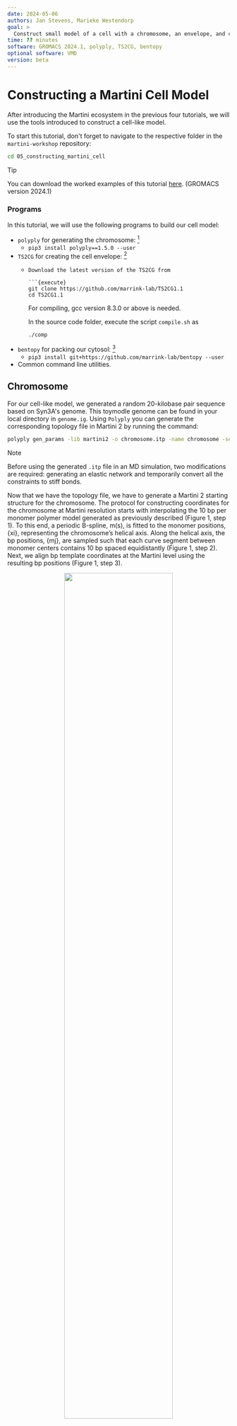```yaml
---
date: 2024-05-06
authors: Jan Stevens, Marieke Westendorp
goal: >
  Construct small model of a cell with a chromosome, an envelope, and cytosolic proteins and metabolites.
time: ?? minutes
software: GROMACS 2024.1, polyply, TS2CG, bentopy
optional software: VMD
version: beta
---
```


# Constructing a Martini Cell Model

After introducing the Martini ecosystem in the previous four tutorials, we will use the tools introduced to construct a cell-like model. 

To start this tutorial, don't forget to navigate to the respective folder in the `martini-workshop` repository:

```sh
cd 05_constructing_martini_cell
```

> [!TIP]
> You can download the worked examples of this tutorial [here](...). (GROMACS version 2024.1)  

### Programs

In this tutorial, we will use the following programs to build our cell model:

- `polyply` for generating the chromosome: [^polyply]
	- `pip3 install polyply==1.5.0 --user`
- `TS2CG` for creating the cell envelope: [^TS2CG]
	- 	```
		Download the latest version of the TS2CG from

		```{execute}
		git clone https://github.com/marrink-lab/TS2CG1.1
		cd TS2CG1.1
		```
		
		For compiling, gcc version 8.3.0 or above is needed.
		
		In the source code folder, execute the script `compile.sh` as
		
		```{execute}
		./comp
		```
- `bentopy` for packing our cytosol: [^bentopy]
	- `pip3 install git+https://github.com/marrink-lab/bentopy --user`
- Common command line utilities.

## Chromosome

For our cell-like model, we generated a random 20-kilobase pair sequence based on Syn3A's genome. This toymodle genome can be found in your local directory in `genome.ig`.
Using `Polyply` you can generate the corresponding topology file in Martini 2 by running the command:

```sh {execute}
polyply gen_params -lib martini2 -o chromosome.itp -name chromosome -seqf genome.ig -dsdna
```

>[!NOTE]
>Before using the generated `.itp` file in an MD simulation, two modifications are required: generating an elastic network and temporarily convert all the constraints to stiff bonds.

Now that we have the topology file, we have to generate a Martini 2 starting structure for the chromosome. The protocol for constructing coordinates for the chromosome at Martini resolution starts with interpolating the 10 bp per monomer polymer model generated as previously described (Figure 1, step 1). To this end, a periodic B-spline, m(s), is fitted to the monomer positions, {xi}, representing the chromosome’s helical axis. Along the helical axis, the bp positions, {mj}, are sampled such that each curve segment between monomer centers contains 10 bp spaced equidistantly (Figure 1, step 2). Next, we align bp template coordinates at the Martini level using the resulting bp positions (Figure 1, step 3).

<div align="center">
<img src="../figures/05_dsDNA_forwardmapping.png" width="70%"/>
</div>

*__Figure 1: Martini backmapping protocol__ Schematic of the steps in the protocol used to generate coordinates in the Martini representation. By backmapping a dsDNA polymer model, the protocol efficiently creates a near-atomistic model of the entire chromosome.*

To generate the Martini 2 model of our chromosome, we give as an input the subsampled chromosome coordinates in the file `coords.dat`. To convert this to a Martini 2 model of the chromosome model, you can run:

```sh {execute}
polyply gen_coords -p topol.top -box 120 120 120 -o chromosome.gro -lib martini2 -bm_fudge 1.0 -bm_mode by-frame -mc coords.oxdna
```

> ![NOTE]
> This step may require quite some time to read the chromosome topology (it is quite large). For the tutorial's sake, we will continue using the prepared output of this command, which is provided in the current directory.

<div id="image-table">
    <table>
	    <tr>
    	    <td style="padding:10px" align="center">
                <img src="../figures/05_bead_positions.png"  width="70%"/>
      	    </td>
    	    <td style="padding:10px" align="center">
                <img src="../figures/05_bp_positions.png" width="70%"/>
            </td>
        </tr>
        <tr></tr>
        <tr>
   	 	    <td style="padding:10px" align="center" colspan="3">
				<img src="../figures/05_chromosome.png" width="50%"/>
      	    </td>
        </tr>
    </table>
</div>

*__Figure 3: Cell chromosome__ Top left: A render of the initial structure of the mesoscale chromosome model generated by bTreeChromo. Top right: The subsampled one bead-per-base chromosome model used during backmapping. Bottom: The backmapped Martini 2 model of the cell chromosome using **Polyply**.*

To verify that the building step was successful, inspect the generated `chromosome.gro` file in VMD.

## Envelope

The next step in our cell modeling process is constructing the cell envelope. Luckily for us, the cell envelope of the Syn3A is known to be almost spherical, which makes modeling the membrane quite simple. For the membrane, we use a spherical triangulated mesh scaled to encapsulate the previously generated chromosome. The membrane composition in our model represents an experimental lipidomics composition. For simplicity, we have chosen a minimal lipid diet. The corresponding triangulated surface file (`tsi`) and membrane builder settings file (`.str`) are provided in the current directory. 

The `tsi` file also defines the vertices on which to place the membrane proteins present in the lipid membrane. In the current directory, we prepared a folder (`proteins/membrane_proteins`) containing the structure of a selection of membrane proteins present in the Syn3A. Our chosen set of membrane proteins includes ATP synthase, magnesium transporter, calcium transporter, and potassium transporter.

### Pointillism

The _TS2CG_ protocol should be somewhat familiar; as a first step, we subsample the mesh to have enough points for all the lipids. Perform the pointillism step by running:

```sh {execute}
PLM -TSfile sphere.tsi -Mashno 3
```

### Backmap to Martini2

The next step in the _TS2CG_ protocol is performing the membrane building. Place the lipids and proteins by running:

```sh {execute}
PCG -str input.str -Bondlength 0.2 -LLIB Martini2.LIB -bilayerThickness 2.0 -defout vesicle
```

<div align="center">
<img src="../figures/05_envelope.png" width="70%"/>
</div>

*__Figure 4: Cell envelope__ A render of the initial structure of the cell envelope generated by **TS2CG**.*

To verify that the building step was successful, inspect the generated `vesicle.gro` file in VMD.

## Cytosol

Now that we have a structure for the chromosome and the cell's envelope, we can bring the structures together.
Inside of the cell envelope, we want to model the cytosol.
We will place the chromosome into this compartment, and we want to fill the remaining space with protein and metabolites.
For these steps, we will use a tool that we have developed, called **bentopy**.

**bentopy** is a tool for packing molecules in spaces.
Through a spectral space reduction scheme combined with a random-placement strategy, **bentopy** can quickly set up well-stirred systems of any number of input structures.
One of its goals is to enable packing of large spaces in a user-friendly and performance-conscious manner.

Its central subcommand is **bentopy pack**, which takes an input file which specifies a space and a list of structures, and places these structures within the space.
The placements are stored in a placement list that associates the placed structures with their rotations and positions.
A space can be configured using voxel masks that define the regions where placement is allowed.
The structures are provided as a list of entries that include a name, path, and the desired number of placed instances.

The **bentopy render** subcommand creates a structure file (and topology file) from the placement list that is written by **bentopy pack**.

To create the masks that define a space, **bentopy mask** is available, which can be used to identify and select different compartments in a provided structure.
The masks are represented as compressed boolean numpy arrays (`.npz`), which provide a very flexible interface for defining these spaces.
The `mask` subcommand is a convenient interface for setting up these compressed arrays.
But since any boolean Numpy array can be saved as a valid mask, there are many other possibilities for setting these up for more specialized applications.

An additional convenient tool is provided by **bentopy grocat**.
As its name suggests, this subcommand concatenates `.gro` files.
Doing this by other means requires minimal effort, but this command provides an additional ability to replace the residue names of all particles in a provided file with some other identifier.
This new residue name is set by appending `:<name>` to the file path to apply this name to.
This can be a very useful or even necessary step for mesoscale models in distinguishing between large sets of particles and structures.

### Create a mask

First, we merge the chromosome model with the membrane model.
This allows us to define a space based on the inside of this merged model in the next step.
After the paths to the chromosome and membrane structures, we can set the residue names for each of the beads in those files with the `:<name>` notation.
For all atoms in the `chromosome.gro` structure, we set the residue names to `CHROM` and for `membrane.gro` we set them to `MEM`.
The output file is specified with the `-o`/`--output` flag.

```sh {execute}
bentopy grocat chromosome.gro:CHROM membrane.gro:MEM -o chromosome_membrane.gro
```

This merged model consists of the chromosome and the envelope around it.
With **bentopy mask**, we can select the _inside_ of this compartment.
When we use notions like inside and outside in conversation, we have a very strong sense of what that means.
Yet, defining the distinction of such compartments in a computational workflow can be tough.
The [mdvcontainment][mdvc] package provides a powerful and robust way of making this distinction, even in periodic systems.
The **mask** subcommand wraps _mdvcontainment_ to quickly create masks that serve as input for the packing process.

We are interested in the space inside our vesicle but want to exclude the chromosome.
To select this space from the merged `chromosome_membrane.gro` model.
This command operates in an interactive mode by default,[^bentopy-mask_interactive], which allows you to load and process the structure once and select compartments while it is held in memory.

To inspect the labels that are given to different regions of the space, we can give a path to the `-b`/`--inspect-labels-path` flag.
A `.gro` file in which beads are placed at the center of each voxel considered by _mdvcontainment_ will be written to that path.
Each of the beads is named according to its compartment label.
By selecting these different labels in a molecule viewer, you can find the exact space you are interested in.

However, in most cases where some inner compartment is desired from a simple system this is not required.
This also happens to be the case for us, in this example.
The `--autofill` flag instructs **mask** to automatically select all _innermost_ compartments.
To understand which spaces this flag selects, you can imagine a nested doll.
In a nested doll, the `--autofill` flag will select the space inside the innermost doll.

We write the resulting mask to `mask.npz`.
As mentioned above, this is simply a compressed boolean numpy array.
Any other means of creating such an array of the expected size would work as well---the **mask** subcommand merely serves as a convenient tool for setting these voxel masks up for most cases.

```sh {execute}
bentopy mask --inspect-labels-path labels.gro --autofill chromosome_membrane.gro mask.npz
```

In the output for this command, you may have noticed two parameters that we have not discussed yet.
For our case, the default 1.0 nm _containment resolution_ and 0.5 nm _mask resolution_ are appropriate, but they can also be overwritten.

- `--containment-resolution 1.0`: set the _containment resolution_ to some value in nm.
  This parameter sets the resolution that is used during the mdvcontainment procedure.
  If it is very low, the boundaries between compartments may not be distinguished properly, leading to fewer and unexpectedly merged compartments.
  On the other hand, if the value is too high, detail gets lost and small (parts of) compartments may not be detected.
- `--mask-resolution 0.5`: set the _mask resolution_ to some value in nm.
  When the output mask is written, its resolution and size must match those specified in the input configuration file for **bentopy pack**.

Though we used the `--autofill` flag to pick the inner compartment automatically, it can still be helpful and interesting to inspect the `labels.gro` file.
When loaded into a molecule viewer, the different label groups can be selected according to their atom name.
For instance, in VMD, the selection `name "-1"` will show the inside of the vesicle in our case, the envelope can be selected with `name "1"`, and `name "-2"` selects the outside.
Note that the quotes are necessary for correctly selecting negative-numbered labels.

[^bentopy-mask_interactive]: For automated applications, the `--no-interactive`
flag can be set to require the specification of all parameters through command
line arguments and with no input at runtime.

<div id="image-table">
    <table>
	    <tr>
    	    <td style="padding:10px" width="50%">
                <img src="../figures/05_chromosome_and_envelope.png"/>
      	    </td>
    	    <td style="padding:10px" width="50%" float="center">
                <img src="../figures/05_mask.png" width="100%"/>
            </td>
        </tr>
    </table>
</div>

*__Figure 5: Steps of creating a packing mask__ Left panel: The structure, i.e. the chromosome and
eveleope, in which we want to pack our cytosol. Right panel: Visualisation of the mask generated by `bentopy mask`.
The image shows three distinct regions, the occupied space in our system (green), the empty space
**inside** of the structure (blue) and the empty space **outside** the structure (grey).*

### Pack the cell

With this mask ready, we can already move on to packing that space with protein and metabolites.
In order to specify what objects we want place in which space, we need to create an input file.

Let's learn how `cytosol_input.json` is set up.

#### The _space_ section

To define the space in which the placement procedure will take place, we must set the following fields:

- _size_: a three-integer list describing the dimensions of the space in nm, (_x_, _y_, _z_) order.
  Note that this _size_ must match the nm dimensions of the mask we just set up.
- _resolution_: the size of the voxels in nm that are used to represent the space internally.
  Note that the _resolution_ must match the _mask resolution_ that was used in setting up the mask.
- _compartments_: a list of compartments. A compartment has the following structure:
    - _id_: a name for the compartment.
    - One of the following two options:
        - _voxels_: provide the _path_ to a voxel mask (any compressed boolean numpy array, `.npz`).
        - _shape_: use an analytical function to set up the internal voxel mask.
          Takes the name of a shape from the following options: "spherical", "cuboid", "none".
          (Note that this option is very likely to change.)

```json
{
	"space": {
		"size": [120, 120, 120],
		"resolution": 0.5,
		"compartments": [
			{
				"id": "cytosol",
				"voxels": {
					"path": "mask.npz"
				}
			}
		]
	},
```

#### The _output_ section

In the _output_ section, we can specify what information should be associated with the placement and where the output should be written to.
As is explained in detail later, the output of **bentopy pack** is not the final structure.
Instead, an intermediate instance-based list of placements is written out a file we call the _placement list_.
The _output_ section takes the following information:

- _title_: the name of this placement. This will become the title of the placement list.
- _dir_: the directory to which the output files are placed.
- _topol_includes_: a list of files that will be included in the topology (`.top`) file rendered from the placement list.

```json
	"output": {
		"title": "workshop_cell",
		"dir": "outputs",
		"topol_includes": [
			"martini_v2.1-dna.itp",
			"martini_v2.0_ions.itp",
			"chromosome.itp",
			"metabolites.itp",
			"cytosolic_proteins.itp",
			"membrane_proteins.itp",
			"lipids.itp"
		]
	},
```

#### The _segments_ section

All structures we want to place must be listed in the _segments_ section.
Each segment definition has the following fields:

- _name_: a name for the structure corresponding to its definition in the `.itp` files defined above in the _output.topol_includes_ field.
  Since this _name_ will be used to write the top file, it is important to set it up correctly here.
- _path_: the path to the relevant structure file (`.pdb` or `.gro`).
- _number_: an integer value that represents the number of desired placements for this structure.
- _compartments_: a list of the compartments where this structure may be placed. In our case, this is the `"cytosol"` compartment for all of these structures.

It is common to place this section last since it tends to be long.

```json
	"segments": [
		{
			"name": "syn539",
			"path": "structures/proteins/syn539_cg.pdb",
			"number": 50,
			"compartments": [ "cytosol" ]
		},
        // More cg protein structures...
		{
			"name": "syn6",
			"path": "structures/proteins/syn6_cg.pdb",
			"number": 50,
			"compartments": [ "cytosol" ]
		}
	]
}
```

<details>
<summary>The full `cytosol_input.json` file.</summary>

```json
{
	"space": {
		"size": [120, 120, 120],
		"resolution": 0.5,
		"compartments": [ { "id": "cytosol",
				"voxels": {
					"path": "mask.npz"
				}
			}
		]
	},
	"output": {
		"title": "workshop_cell",
		"dir": "outputs",
		"topol_includes": [
			"martini_v2.1-dna.itp",
			"martini_v2.0_ions.itp",
			"chromosome.itp",
			"metabolites.itp",
			"cytosolic_proteins.itp",
			"membrane_proteins.itp",
			"lipids.itp"
		]
	},
	"segments": [
		{
			"name": "syn539",
			"path": "structures/proteins/syn539_cg.pdb",
			"number": 50,
			"compartments": [ "cytosol" ]
		},
		{
			"name": "syn804",
			"path": "structures/proteins/syn804_cg.pdb",
			"number": 50,
			"compartments": [ "cytosol" ]
		},
		{
			"name": "syn637",
			"path": "structures/proteins/syn637_cg.pdb",
			"number": 50,
			"compartments": [ "cytosol" ]
		},
		{
			"name": "syn163",
			"path": "structures/proteins/syn163_cg.pdb",
			"number": 50,
			"compartments": [ "cytosol" ]
		},
		{
			"name": "syn451",
			"path": "structures/proteins/syn451_cg.pdb",
			"number": 50,
			"compartments": [ "cytosol" ]
		},
		{
			"name": "syn305",
			"path": "structures/proteins/syn305_cg.pdb",
			"number": 50,
			"compartments": [ "cytosol" ]
		},
		{
			"name": "syn353",
			"path": "structures/proteins/syn353_cg.pdb",
			"number": 50,
			"compartments": [ "cytosol" ]
		},
		{
			"name": "syn220",
			"path": "structures/proteins/syn220_cg.pdb",
			"number": 50,
			"compartments": [ "cytosol" ]
		},
		{
			"name": "syn407",
			"path": "structures/proteins/syn407_cg.pdb",
			"number": 50,
			"compartments": [ "cytosol" ]
		},
		{
			"name": "syn809",
			"path": "structures/proteins/syn809_cg.pdb",
			"number": 50,
			"compartments": [ "cytosol" ]
		},
		{
			"name": "syn447",
			"path": "structures/proteins/syn447_cg.pdb",
			"number": 50,
			"compartments": [ "cytosol" ]
		},
		{
			"name": "syn260",
			"path": "structures/proteins/syn260_cg.pdb",
			"number": 50,
			"compartments": [ "cytosol" ]
		},
		{
			"name": "syn308",
			"path": "structures/proteins/syn308_cg.pdb",
			"number": 50,
			"compartments": [ "cytosol" ]
		},
		{
			"name": "syn95",
			"path": "structures/proteins/syn95_cg.pdb",
			"number": 50,
			"compartments": [ "cytosol" ]
		},
		{
			"name": "syn661",
			"path": "structures/proteins/syn661_cg.pdb",
			"number": 50,
			"compartments": [ "cytosol" ]
		},
		{
			"name": "syn348",
			"path": "structures/proteins/syn348_cg.pdb",
			"number": 50,
			"compartments": [ "cytosol" ]
		},
		{
			"name": "syn79",
			"path": "structures/proteins/syn79_cg.pdb",
			"number": 50,
			"compartments": [ "cytosol" ]
		},
		{
			"name": "syn142",
			"path": "structures/proteins/syn142_cg.pdb",
			"number": 50,
			"compartments": [ "cytosol" ]
		},
		{
			"name": "syn297",
			"path": "structures/proteins/syn297_cg.pdb",
			"number": 50,
			"compartments": [ "cytosol" ]
		},
		{
			"name": "syn6",
			"path": "structures/proteins/syn6_cg.pdb",
			"number": 50,
			"compartments": [ "cytosol" ]
		}
	]
}
```

</details>

#### Packing

Now that we have our input file, we can move on to actually packing the cell.
We provide the following command line options:

- `--rearrange`: order the specified segments according to the voxel volume they occupy, placing the largest structures first and the smallest structures last.
  This rearrangement is a heuristic to improve the quality of the packing.
  When a number of small structures are placed first, large structures may be hard to place even when enough voxel volume is available.
  If this flag is not set, the user-provided order from the input file is respected.
- `--seed 5172`: set the random number generator seed.
  Since **bentopy pack** places according to a random sampling scheme, we must set a seed to make the placements deterministic.
- `--rotations 3`: the number of random rotations to sample for each listed segment.
  For instance, if the desired placement number for some segment is set to 30, and the number of rotations is set to 3, ten placements will be made for each of the three random rotations (unless the space is full and placement is obstructed).

```sh {execute}
bentopy pack --rearrange --seed 5172 --rotations 3 cytosol_input.json
```

As we specified in the _output_ section of the input configuration, the placements that are determined during the packing procedure will be written to the `outputs` directory as an instance-based list.
In this list, each structure is matched with each rotations and all its associated translations (structure center positions).

<details>
<summary>
Writing the placements to such an intermediate file format has several advantages.
</summary>

- No time is spent waiting for costly formatting and disk writes during packing.
- Representing the placement of a larger structure as a simple translation and rotation minimizes memory overhead. Storing all particles for the placed structures can take up considerable memory at large scales.
The lightweight placement list file is trivial to transfer, while a rendered structure file may be very large and slow to send around.
- Inspecting a full structure file can be slow or even prohibitive. Rendering only a part of the beads involved or even only one bead per structure instance based on the placement list can be very helpful in such cases. (See the command's usage information about the `--mode` option.)
- The final structure can be rendered very quickly. **bentopy render**, which renders the placement list to a structure file is a stand-alone, optimized executable written in a very fast language.
</details>

### Render the cell to `.gro`

Convert the placements list to a `.gro` file

With the `-t`/`--topology` flag, we specify a path to write a topology file to, based on the placement list.
As you may recall, the _name_ field for each segment entry will be used as the identifier for each structure in the topology file.
We render the structure to `cytosol.gro`.

```sh {execute}
bentopy render -t topol.top outputs/workshop_cell_placements.json cytosol.gro
```

## Assemble Cell

We will use **bentopy grocat** a final time to combine our cytosol with the chromosome-membrane structure we created earlier.
Since the `chromosome_membrane.gro` structure was already labeled with the `CHROM` and `MEM` labels, we will not set a residue name for that structure.
To properly distinguish the atoms from `cytosol.gro` in the final structure, we label them with the `CYT` residue name.
The final structure is written to `cell.gro`.

```sh {execute}
bentopy grocat chromosome_membrane.gro cytosol.gro:CYT -o cell.gro
```

<div id="image-table">
    <table>
	    <tr>
    	    <td style="padding:10px" width="50%">
                <img src="../figures/05_cytosolic_proteins.png"/>
      	    </td>
    	    <td style="padding:10px" width="50%" float="center">
                <img src="../figures/cell.png"/>
            </td>
        </tr>
    </table>
</div>

*__Figure 6: Steps of packig the cell__ Left panel: A render of only the cytosolic proteins that
have been packed inside of the predifined mask. Right panel: The final cell structure after
concatonating togheter the chromosome, envelope and cytosol.*

## References

[^mdvc]: https://github.com/BartBruininks/mdvcontainment
[^TS2CG]: Pezeshkian, W., König, M., Wassenaar, T.A. et al. Backmapping triangulated surfaces to coarse-grained membrane models. Nat Commun 11, 2296 (2020). https://doi.org/10.1038/s41467-020-16094-y
[^polyply]: Grünewald, F., Alessandri, R., Kroon, P.C. et al. Polyply; a python suite for facilitating simulations of macromolecules and nanomaterials. Nat Commun 13, 68 (2022). https://doi.org/10.1038/s41467-021-27627-4
[^bentopy]: https://github.com/marrink-lab/bentopy


